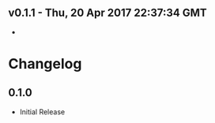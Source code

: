 v0.1.1 - Thu, 20 Apr 2017 22:37:34 GMT
--------------------------------------

- 


# Changelog

## 0.1.0

* Initial Release